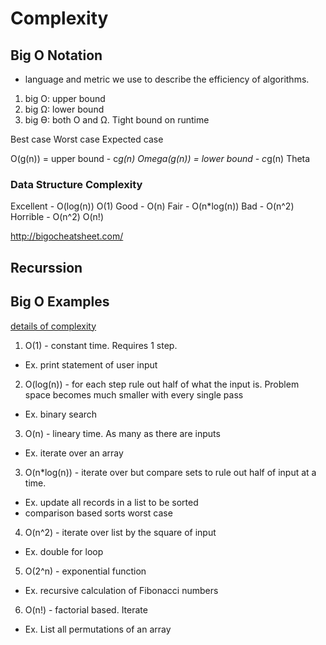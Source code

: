 # Complexity

## Big O Notation

- language and metric we use to describe the efficiency of algorithms.

1. big O: upper bound
2. big Ω: lower bound
3. big Ѳ: both O and Ω. Tight bound on runtime

Best case
Worst case
Expected case

O(g(n)) =  upper bound - c*g(n)
Omega(g(n)) = lower bound - c*g(n)
Theta
### Data Structure Complexity

Excellent - O(log(n)) O(1)
Good - O(n)
Fair - O(n*log(n))
Bad - O(n^2)
Horrible - O(n^2) O(n!)

http://bigocheatsheet.com/

## Recurssion


## Big O Examples

[details of complexity](https://rob-bell.net/2009/06/a-beginners-guide-to-big-o-notation)

1. O(1) - constant time. Requires 1 step.
  - Ex. print statement of user input
2. O(log(n)) - for each step rule out half of what the input is. Problem space becomes much smaller with every single pass
  - Ex. binary search
3. O(n) - lineary time. As many as there are inputs
  - Ex. iterate over an array
3. O(n*log(n)) - iterate over but compare sets to rule out half of input at a time.
  - Ex. update all records in a list to be sorted
  - comparison based sorts worst case
4. O(n^2) - iterate over list by the square of input
  - Ex. double for loop
5. O(2^n) - exponential function
  - Ex. recursive calculation of Fibonacci numbers
6. O(n!) - factorial based. Iterate
  - Ex. List all permutations of an array
